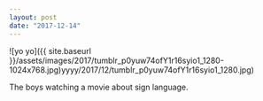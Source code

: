 ```yaml
---
layout: post
date: "2017-12-14"
---
```


![yo yo]({{ site.baseurl }}/assets/images/2017/tumblr_p0yuw74ofY1r16syio1_1280-1024x768.jpg)yyyy/2017/12/tumblr_p0yuw74ofY1r16syio1_1280.jpg)

The boys watching a movie about sign language.

